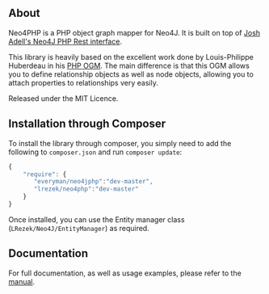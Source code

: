 ## About

Neo4PHP is a PHP object graph mapper for Neo4J. It is built on top of [Josh Adell's Neo4J PHP Rest interface](https://github.com/jadell/neo4jphp).

This library is heavily based on the excellent work done by Louis-Philippe Huberdeau in his [PHP OGM](https://github.com/lphuberdeau/Neo4j-PHP-OGM).
The main difference is that this OGM allows you to define relationship objects as well as node objects, allowing you to attach properties to relationships very easily.

Released under the MIT Licence.

## Installation through Composer

To install the library through composer, you simply need to add the following to `composer.json` and run `composer update`:

```JavaScript
{
    "require": {
       "everyman/neo4jphp":"dev-master",
       "lrezek/neo4php":"dev-master"
    }
}
```
Once installed, you can use the Entity manager class (`LRezek/Neo4J/EntityManager`) as required.

## Documentation

For full documentation, as well as usage examples, please refer to the [manual](manual/index.md).